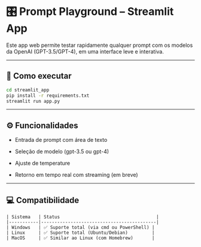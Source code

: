# 🎛️ Prompt Playground – Streamlit App

Este app web permite testar rapidamente qualquer prompt com os modelos da OpenAI (GPT-3.5/GPT-4), em uma interface leve e interativa.

---

## 🚀 Como executar

```bash
cd streamlit_app
pip install -r requirements.txt
streamlit run app.py
```
---

## ⚙️ Funcionalidades

* Entrada de prompt com área de texto

* Seleção de modelo (gpt-3.5 ou gpt-4)

* Ajuste de temperature

* Retorno em tempo real com streaming (em breve)
---

## 💻 Compatibilidade
```
| Sistema   | Status                                    |
|-----------|-------------------------------------------|
| Windows   | ✅ Suporte total (via cmd ou PowerShell) |
| Linux     | ✅ Suporte total (Ubuntu/Debian)         |
| MacOS     | ✅ Similar ao Linux (com Homebrew)       |
```
